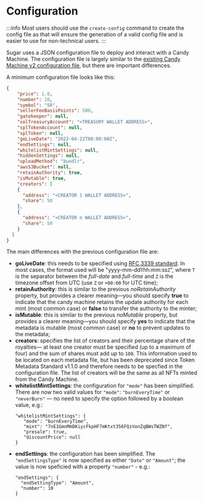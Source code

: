 # Configuration

:::info
Most users should use the `create-config` command to create the config file as that will ensure the generation of a valid config file and is easier to use for non-technical users.
:::

Sugar uses a JSON configuration file to deploy and interact with a Candy Machine. The configuration file is largely similar to the [existing Candy Machine v2 configuration file](http://docs.metaplex.com/candy-machine-v2/configuration), but there are important differences.

A minimum configuration file looks like this:

```json
{
    "price": 1.0,
    "number": 10,
    "symbol": "SR",
    "sellerFeeBasisPoints": 500,
    "gatekeeper": null,
    "solTreasuryAccount": "<TREASURY WALLET ADDRESS>",
    "splTokenAccount": null,
    "splToken": null,
    "goLiveDate": "2022-04-22T00:00:00Z",
    "endSettings": null,
    "whitelistMintSettings": null,
    "hiddenSettings": null,
    "uploadMethod": "bundlr",
    "awsS3Bucket": null,
    "retainAuthority": true,
    "isMutable": true,
    "creators": [
    {
      "address": "<CREATOR 1 WALLET ADDRESS>",
      "share": 50
    },
    {
      "address": "<CREATOR n WALLET ADDRESS>",
      "share": 50
    }
  ]
}
```

The main differences with the previous configuration file are:
- **goLiveDate**: this needs to be specified using [RFC 3339 standard](https://datatracker.ietf.org/doc/html/rfc3339). In most cases, the format used will be "yyyy-mm-dd`T`hh:mm:ss`Z`", where `T` is the separator between the *full-date* and *full-time* and `Z` is the timezone offset from UTC (use `Z` or `+00:00` for UTC time);
- **retainAuthority**: this is similar to the previous *noRetainAuthority* property, but provides a clearer meaning&mdash;you should specify **true** to indicate that the candy machine retains the update authority for each mint (most common case) or **false** to transfer the authority to the minter;
- **isMutable**: this is similar to the previous *noMutable* property, but provides a clearer meaning&mdash;you should specify **yes** to indicate that the metadata is mutable (most common case) or **no** to prevent updates to the metadata;
- **creators**: specifies the list of creators and their percentage share of the royalties&mdash; at least one creator must be specified (up to a maximum of four) and the sum of shares must add up to `100`. This information used to be located on each metadata file, but has been deprecated since Token Metadata Standard v1.1.0 and therefore needs to be specfied in the configuration file. The list of creators will be the same as all NFTs minted from the Candy Machine.
- **whitelistMintSettings**: the configuration for `"mode"` has been simplified. There are now two valid values for `"mode"`: `"burnEveryTime"` or `"neverBurn"` &mdash; no need to specify the option followed by a boolean value, e.g.:
  ```
  "whitelistMintSettings": {
     "mode": "burnEveryTime",
     "mint": "7nE1GmnMmDKiycFkpHF7mKtxt356FQzVonZqBWsTWZNf",
     "presale": true,
     "discountPrice": null
  }
  ```
- **endSettings**: the configuration has been simplified. The `"endSettingsType"` is now specified as either `"Date"` or `"Amount"`; the value is now speficied with a property `"number"` - e.g.:
  ```
  "endSettings": {
    "endSettingType": "Amount",
    "number": 10
  }
  ```
